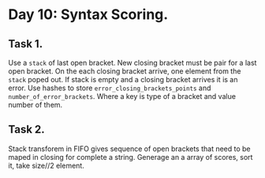 # Day 10: Syntax Scoring.

## Task 1.

Use a `stack` of last open bracket. New closing bracket must be pair for a last open bracket. On the each closing bracket arrive, one element from the `stack` poped out. If stack is empty and a closing bracket arrives it is an error. Use hashes to store `error_closing_brackets_points` and `number_of_error_brackets`. Where a key is type of a bracket and value number of them.

## Task 2.

Stack transforem in FIFO gives sequence of open brackets that need to be maped in closing for complete a string. Generage an a array of scores, sort it, take size//2 element.

